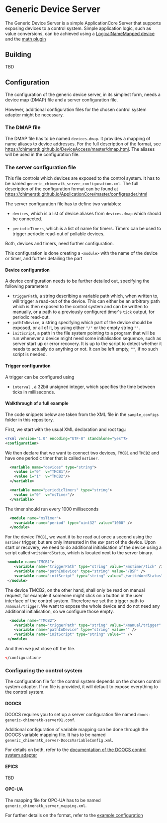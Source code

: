 # Generic Device Server

The Generic Device Server is a simple ApplicationCore Server that supports
exposing devices to a control system. Simple application logic, such as value
conversions, can be achieved using a
[LogicalNameMapped device](https://chimeratk.github.io/DeviceAccess/master/lmap.html)
and the [math plugin](https://chimeratk.github.io/DeviceAccess/master/lmap.html#plugins_reference_math)

## Building

TBD

## Configuration

The configuration of the generic device server, in its simplest form, needs a 
device map (DMAP) file and a server configuration file.

However, additional configuration files for the chosen control system adapter
might be necessary.

### The DMAP file

The DMAP file has to be named `devices.dmap`.
It provides a mapping of name aliases to device addresses. For the full
description of the format, see
https://chimeratk.github.io/DeviceAccess/master/dmap.html. The aliases will be
used in the configuration file.

### The server configuration file

This file controls which devices are exposed to the control system.
It has to be named `generic_chimeratk_server_configuration.xml`. The full
description of the configuration format can be found at
https://chimeratk.github.io/ApplicationCore/master/configreader.html

The server configuration file has to define two variables:

- `devices`, which is a list of device aliases from `devices.dmap` which
  should be connected.

- `periodicTimers`, which is a list of name for timers. Timers can be used to
  trigger periodic read-out of pollable devices.

Both, devices and timers, need further configuration.

This configuration is done creating a `<module>` with the name of the device or
timer, and further detailing the part 

#### Device configuration

A device configuration needs to be further detailed out, specifying the
following parameters

- `triggerPath`, a string describing a variable path which, when written to,
  will trigger a read-out of the device. This can either be an arbitrary path
  which is then exposed to the control system and can be written to manually, or
  a path to a previously configured timer's `tick` output, for periodic read-out.
- `pathInDevice`, a string specifying which part of the device should be
  exposed, or all of it, by using either `"/"` or the empty string `""`.
- `initScript`, a path in the file system pointing to a program that will be run
  whenever a device might need some initialisation sequence, such as server
  start up or error recovery. It is up to the script to detect whether it needs
  to actually do anything or not. It can be left empty, `""`, if no such script
  is needed.

#### Trigger configuration

A trigger can be configured using

- `interval` , a 32bit unsigned integer, which specifies the time between ticks
  in milliseconds.

#### Walkthrough of a full example

The code snippets below are taken from the XML file in the `sample_configs`
folder in this repository.

First, we start with the usual XML declaration and root tag.:

```xml
<?xml version="1.0" encoding="UTF-8" standalone="yes"?>
<configuration>
```

We then declare that we want to connect two devices, `TMCB1` and `TMCB2` and
have one periodic timer that is called `msTimer`.

```xml
  <variable name="devices" type="string">
    <value i="0"  v="TMCB1"/>
    <value i="1"  v="TMCB2"/>
  </variable>

  <variable name="periodicTimers" type="string">
    <value i="0"  v="msTimer"/>
  </variable>
```

The timer should run every 1000 milliseconds

```xml
  <module name="msTimer">
    <variable name="period" type="uint32" value="1000" />
  </module>
```

For the device `TMCB1`, we want it to be read out once a second using the
`msTimer` trigger, but are only interested in the `BSP` part of the device. Upon
start or recovery, we need to do additional initialisation of the device using
a script called `writeWordStatus`, which is located next to the server binary.

```xml
 <module name="TMCB1">
    <variable name="triggerPath" type="string" value="/msTimer/tick" />
    <variable name="pathInDevice" type="string" value="/BSP" />
    <variable name="initScript" type="string" value="./writeWordStatus" />
 </module>
```

The device TMCB2, on the other hand, shall only be read on manual request, for
example if someone might click on a button in the user interface of the control
system. Therefore we set the trigger path to `/manual/trigger`. We want to
expose the whole device and do not need any additional initialisation, so we
configure those empty.

```xml
  <module name="TMCB2">
    <variable name="triggerPath" type="string" value="/manual/trigger" />
    <variable name="pathInDevice" type="string" value="" />
    <variable name="initScript" type="string" value="" />
 </module>
```

And then we just close off the file.

```xml
</configuration>
```

### Configuring the control system

The configuration file for the control system depends on the chosen control
system adapter. If no file is provided, it will default to expose everything to
the control system.

#### DOOCS

DOOCS requires you to set up a server configuration file named `doocs-generic-chimeratk-server01.conf`.

Additional configuration of variable mapping can be done through the DOOCS variable mapping file. It has to be named
`generic_chimeratk_server-DoocsVariableConfig.xml`.

For details on both, refer to the [documentation of the DOOCS
control system adapter](https://chimeratk.github.io/ControlSystemAdapter-DoocsAdapter/master/index.html#Integration)

#### EPICS

TBD

#### OPC-UA

The mapping file for OPC-UA has to be named
`generic_chimeratk_server_mapping.xml`.

For further details on the format, refer to the [example configuration](https://github.com/ChimeraTK/ControlSystemAdapter-OPC-UA-Adapter/blob/master/opcuaAdapter_mapping.xml)